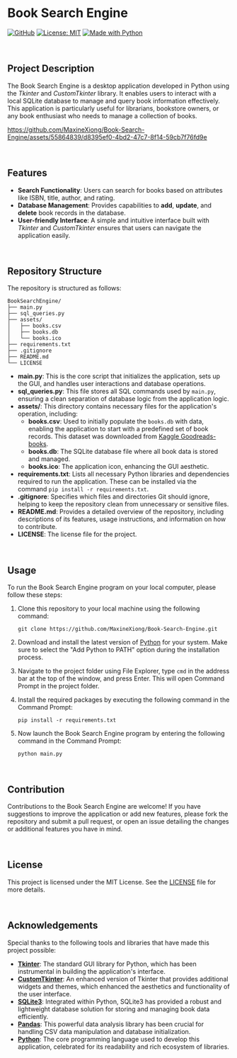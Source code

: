 # Book Search Engine

[![GitHub](https://badgen.net/badge/icon/GitHub?icon=github&color=black&label)](https://github.com/MaxineXiong)
[![License: MIT](https://img.shields.io/badge/License-MIT-yellow.svg)](https://opensource.org/licenses/MIT)
[![Made with Python](https://img.shields.io/badge/Python->=3.6-blue?logo=python&logoColor=white)](https://www.python.org)

<br>

## Project Description

The Book Search Engine is a desktop application developed in Python using the *Tkinter* and *CustomTkinter* library. It enables users to interact with a local SQLite database to manage and query book information effectively. This application is particularly useful for librarians, bookstore owners, or any book enthusiast who needs to manage a collection of books.

https://github.com/MaxineXiong/Book-Search-Engine/assets/55864839/d8395ef0-4bd2-47c7-8f14-59cb7f76fd9e

<br>

## Features

- **Search Functionality**: Users can search for books based on attributes like ISBN, title, author, and rating.
- **Database Management**: Provides capabilities to **add**, **update**, and **delete** book records in the database.
- **User-friendly Interface**: A simple and intuitive interface built with *Tkinter* and *CustomTkinter* ensures that users can navigate the application easily.

<br>

## Repository Structure

The repository is structured as follows:

```
BookSearchEngine/
├── main.py                     
├── sql_queries.py              
├── assets/                    
│   ├── books.csv              
│   ├── books.db                
│   └── books.ico              
├── requirements.txt           
├── .gitignore                  
├── README.md                   
└── LICENSE                   
```

- **main.py**: This is the core script that initializes the application, sets up the GUI, and handles user interactions and database operations.
- **sql_queries.py**: This file stores all SQL commands used by `main.py`, ensuring a clean separation of database logic from the application logic.
- **assets/**: This directory contains necessary files for the application's operation, including:
    - **books.csv**: Used to initially populate the `books.db` with data, enabling the application to start with a predefined set of book records. This dataset was downloaded from [Kaggle Goodreads-books](https://www.kaggle.com/jealousleopard/goodreadsbooks).
    - **books.db**: The SQLite database file where all book data is stored and managed.
    - **books.ico**: The application icon, enhancing the GUI aesthetic.
- **requirements.txt**: Lists all necessary Python libraries and dependencies required to run the application. These can be installed via the command `pip install -r requirements.txt`.
- **.gitignore**: Specifies which files and directories Git should ignore, helping to keep the repository clean from unnecessary or sensitive files.
- **README.md**: Provides a detailed overview of the repository, including descriptions of its features, usage instructions, and information on how to contribute.
- **LICENSE**: The license file for the project.

<br>

## **Usage**

To run the Book Search Engine program on your local computer, please follow these steps:

1. Clone this repository to your local machine using the following command:
    
    ```
    git clone https://github.com/MaxineXiong/Book-Search-Engine.git
    ```
    
2. Download and install the latest version of [Python](https://www.python.org/downloads/) for your system. Make sure to select the "Add Python to PATH" option during the installation process.
3. Navigate to the project folder using File Explorer, type `cmd` in the address bar at the top of the window, and press Enter. This will open Command Prompt in the project folder.
4. Install the required packages by executing the following command in the Command Prompt:
    
    ```
    pip install -r requirements.txt
    ```
    
5. Now launch the Book Search Engine program by entering the following command in the Command Prompt:
    
    ```
    python main.py
    ```

<br>

## **Contribution**

Contributions to the Book Search Engine are welcome! If you have suggestions to improve the application or add new features, please fork the repository and submit a pull request, or open an issue detailing the changes or additional features you have in mind.

<br>

## License

This project is licensed under the MIT License. See the [LICENSE](https://choosealicense.com/licenses/mit/) file for more details.

<br>

## **Acknowledgements**

Special thanks to the following tools and libraries that have made this project possible:

- [**Tkinter**](https://docs.python.org/3/library/tkinter.html): The standard GUI library for Python, which has been instrumental in building the application's interface.
- [**CustomTkinter**](https://github.com/TomSchimansky/CustomTkinter): An enhanced version of Tkinter that provides additional widgets and themes, which enhanced the aesthetics and functionality of the user interface.
- [**SQLite3**](https://docs.python.org/3/library/sqlite3.html): Integrated within Python, SQLite3 has provided a robust and lightweight database solution for storing and managing book data efficiently.
- [**Pandas**](https://pandas.pydata.org/): This powerful data analysis library has been crucial for handling CSV data manipulation and database initialization.
- [**Python**](https://www.python.org/): The core programming language used to develop this application, celebrated for its readability and rich ecosystem of libraries.
